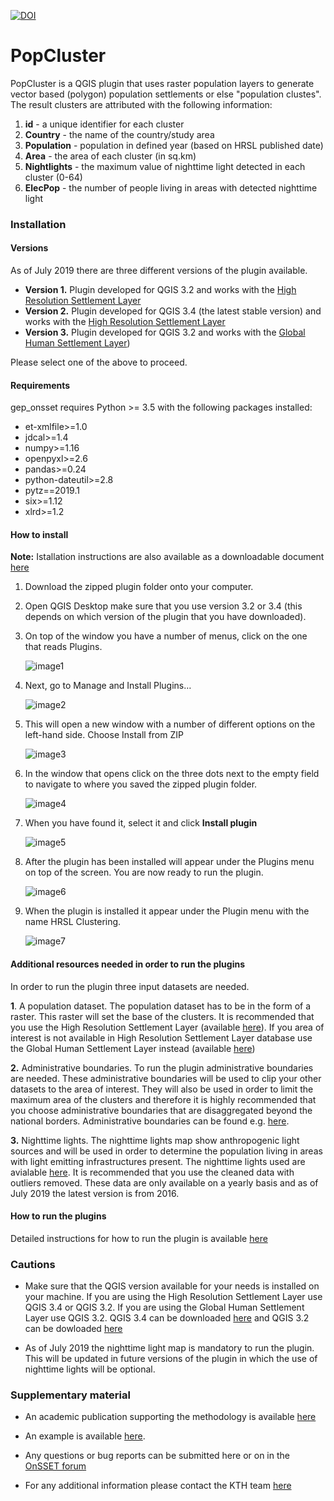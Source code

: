 [![DOI](https://zenodo.org/badge/197186462.svg)](https://zenodo.org/badge/latestdoi/197186462)

# PopCluster

PopCluster is a QGIS plugin that uses raster population layers to generate vector based (polygon) population settlements or else "population clustes". The result clusters are attributed with the following information:

1. **id** - a unique identifier for each cluster
2. **Country** - the name of the country/study area 
3. **Population** - population in defined year (based on HRSL published date)
4. **Area** - the area of each cluster (in sq.km)
5. **Nightlights** - the maximum value of nighttime light detected in each cluster (0-64)
6. **ElecPop** - the number of people living in areas with detected nighttime light

### Installation 

#### Versions
As of July 2019 there are three different versions of the plugin available. 

 * **Version 1.** Plugin developed for QGIS 3.2 and works with the [High Resolution Settlement Layer](https://data.humdata.org/organization/facebook?sort=metadata_modifieddesc&page=1&q=&ext_page_size=25#dataset-filter-start)
 * **Version 2.** Plugin developed for QGIS 3.4 (the latest stable version) and works with the [High Resolution Settlement Layer](https://data.humdata.org/organization/facebook?sort=metadata_modifieddesc&page=1&q=&ext_page_size=25#dataset-filter-start)
 * **Version 3.** Plugin developed for QGIS 3.2 and works with the [Global Human Settlement Layer](https://ghsl.jrc.ec.europa.eu/))

Please select one of the above to proceed.  

#### Requirements

gep_onsset requires Python >= 3.5 with the following packages installed:
- et-xmlfile>=1.0
- jdcal>=1.4
- numpy>=1.16
- openpyxl>=2.6
- pandas>=0.24
- python-dateutil>=2.8
- pytz==2019.1
- six>=1.12
- xlrd>=1.2

#### How to install

**Note:** Istallation instructions are also available as a downloadable document [here](Instructions/Installation%20of%20plugin.docx)

1.	Download the zipped plugin folder onto your computer.
2.	Open QGIS Desktop make sure that you use version 3.2 or 3.4 (this depends on which version of the plugin that you have downloaded). 
3.	On top of the window you have a number of menus, click on the one that reads Plugins.

	![image1](assets/installation/img/image1.jpg)

4.	Next, go to Manage and Install Plugins…

	![image2](assets/installation/img/image2.jpg)


5.	This will open a new window with a number of different options on the left-hand side. Choose Install from ZIP
 	
	![image3](assets/installation/img/image3.jpg)


6.	In the window that opens click on the three dots next to the empty field to navigate to where you saved the zipped plugin folder.
	
	![image4](assets/installation/img/image4.jpg)

7.	When you have found it, select it and click **Install plugin**
 	
	![image5](assets/installation/img/image5.jpg)

8.	After the plugin has been installed will appear under the Plugins menu on top of the screen. You are now ready to run the plugin.
	
	![image6](assets/installation/img/image6.jpg)

9.	When the plugin is installed it appear under the Plugin menu with the name HRSL Clustering.
	
	![image7](assets/installation/img/image7.jpg)
	
#### Additional resources needed in order to run the plugins
In order to run the plugin three input datasets are needed. 

**1**.  A population dataset. The population dataset has to be in the form of a raster. This raster will set the base of the clusters. It is recommended that you use the High Resolution Settlement Layer (available [here](https://data.humdata.org/organization/facebook)). If you area of interest is not available in High Resolution Settlement Layer database use the Global Human Settlement Layer instead (available [here](https://ghsl.jrc.ec.europa.eu/))

**2.**  Administrative boundaries. To run the plugin administrative boundaries are needed. These administrative boundaries will be used to clip your other datasets to the area of interest. They will also be used in order to limit the maximum area of the clusters and therefore it is highly recommended that you choose administrative boundaries that are disaggregated beyond the national borders. Administrative boundaries can be found e.g. [here](https://gadm.org/).

**3.** Nighttime lights. The nighttime lights map show anthropogenic light sources and will be used in order to determine the population living in areas with light emitting infrastructures present. The nighttime lights used are avialable [here](https://eogdata.mines.edu/download_dnb_composites.html). It is recommended that you use the cleaned data with outliers removed. These data are only available on a yearly basis and as of July 2019 the latest version is from 2016.
 
#### How to run the plugins

Detailed instructions for how to run the plugin is available [here](Instructions/How%20to%20run%20the%20clustering%20plugin.docx)


### Cautions

* Make sure that the QGIS version available for your needs is installed on your machine. If you are using the High Resolution Settlement Layer use QGIS 3.4 or QGIS 3.2. If you are using the Global Human Settlement Layer use QGIS 3.2. QGIS 3.4 can be downloaded [here](https://qgis.org/en/site/forusers/download.html) and QGIS 3.2 can be dowloaded [here](http://download.osgeo.org/qgis/)

* As of July 2019 the nighttime light map is mandatory to run the plugin. This will be updated in future versions of the plugin in which the use of nighttime lights will be optional.

### Supplementary material

* An academic publication supporting the methodology is available [here](https://www.mdpi.com/1996-1073/12/7/1395)

* An example is available [here](Equatorial%20Guinea%20example%20case).

* Any questions or bug reports can be submitted here or on in the [OnSSET forum](https://groups.google.com/forum/m/#!forum/onsset)

* For any additional information please contact the KTH team [here](http://www.onsset.org/contact--forum.html)
